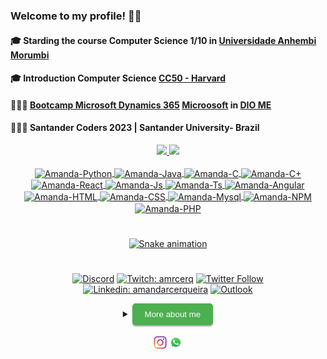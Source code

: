 ### Welcome to my profile! 🚀🚀
#### 🎓 Starding the course Computer Science 1/10 in  [Universidade Anhembi Morumbi](https://portal.anhembi.br/)
#### 🎓 Introduction Computer Science [CC50 - Harvard](https://ead.napratica.org.br/)
#### 👩🏻‍💻 [Bootcamp Microsoft Dynamics 365](https://web.dio.me/track/cf67dde3-0ad4-4fcb-9162-fc6aba72c0cf)  [Microosoft](https://www.microsoft.com/pt-br) in [DIO ME](https://web.dio.me/home)
#### 👩🏻‍💻 Santander Coders 2023 | Santander University- Brazil

<div align="center">
  <a href="https://github.com/Amanda-ribeiiro">
  <img height="167em" src="https://github-readme-stats.vercel.app/api?username=Amanda-ribeiiro&show_icons=true&theme=cobalt&include_all_commits=true&count_private=true"/>
  <img height="167em" src="https://github-readme-stats.vercel.app/api/top-langs/?username=Amanda-ribeiiro&layout=compact&langs_count=7&theme=radical"/>
</div>
<div align="center">
  <div style="display: inline_block"><br>
  <img align="center" alt="Amanda-Python" height="30" width="40" src="https://github.com/Amanda-ribeiiro/devicon/blob/master/icons/python/python-original.svg">
  <img align="center" alt="Amanda-Java" height="30" width="40" src="https://github.com/Amanda-ribeiiro/devicon/blob/master/icons/java/java-original.svg">  
  <img align="center" alt="Amanda-C" height="30" width="40" src="https://github.com/Amanda-ribeiiro/devicon/blob/master/icons/c/c-original.svg">
  <img align="center" alt="Amanda-C+" height="30" width="40" src="https://github.com/Amanda-ribeiiro/devicon/blob/master/icons/csharp/csharp-original.svg">
  <img align="center" alt="Amanda-React" height="30" width="40" src="https://github.com/Amanda-ribeiiro/devicon/blob/master/icons/react/react-original.svg">
  <img align="center" alt="Amanda-Js" height="30" width="40" src="https://github.com/Amanda-ribeiiro/devicon/blob/master/icons/javascript/javascript-original.svg">
  <img align="center" alt="Amanda-Ts" height="30" width="40" src="https://github.com/Amanda-ribeiiro/devicon/blob/master/icons/typescript/typescript-original.svg">
  <img align="center" alt="Amanda-Angular" height="30" width="40" src="https://github.com/Amanda-ribeiiro/devicon/blob/master/icons/angularjs/angularjs-original.svg">
  <img align="center" alt="Amanda-HTML" height="30" width="40" src="https://github.com/Amanda-ribeiiro/devicon/blob/master/icons/html5/html5-original.svg">
  <img align="center" alt="Amanda-CSS" height="30" width="40" src="https://github.com/Amanda-ribeiiro/devicon/blob/master/icons/css3/css3-original.svg">  
  <img align="center" alt="Amanda-Mysql" height="30" width="40" src="https://github.com/Amanda-ribeiiro/devicon/blob/master/icons/mysql/mysql-original.svg">
  <img align="center" alt="Amanda-NPM" height="30" width="40" src="https://github.com/Amanda-ribeiiro/devicon/blob/master/icons/npm/npm-original-wordmark.svg">
  <img align="center" alt="Amanda-PHP" height="30" width="40" src="https://github.com/Amanda-ribeiiro/devicon/blob/master/icons/php/php-original.svg">
</div>
  
#
  
![Snake animation](https://github.com/Amanda-ribeiiro/Amanda-ribeiiro/blob/output/github-contribution-grid-snake.svg)

#
  
[![Discord](https://img.shields.io/discord/1001854951514963978?label=discord&logo=discord&logoColor=violet)](https://discord.com/channels/999175108256092251) [![Twitch: amrcerq](https://img.shields.io/badge/-Twitch-blueviolet?style=flat-square&logo=Twitch&logoColor=white&link=https://www.twitch.tv/amrcerq)](https://www.twitch.tv/amrcerq) [![Twitter Follow](https://img.shields.io/twitter/follow/daaribeiro_?style=social)](https://twitter.com/daaribeiro_) [![Linkedin: amandarcerqueira](https://img.shields.io/badge/-Linkedin-blue?style=flat-square&logo=Linkedin&logoColor=white&link=https://www.linkedin.com/in/amandarcerqueira//)](https://www.linkedin.com/in/amandarcerqueira/) [![Outlook](https://img.shields.io/twitter/url?color=blue&label=Email&logo=microsoft%20outlook&logoColor=blue&style=social&url=https%3A%2F%2Fmailto%3Aamandaribeiro.c%40outlook.com)](mailto:amandaribeiro.c@outlook.com)

  
<details>
  <summary><button style="padding: 10px 20px; background-color: #4CAF50; color: white; border: none; border-radius: 5px; box-shadow: 0px 2px 2px rgba(0,0,0,0.3); transition: box-shadow 0.3s ease;" onclick="this.style.boxShadow='inset 0px 2px 2px rgba(0,0,0,0.3)'">More about me</button></summary>

<div align="left">
 
``` js
const amanda = {
    personal: {
        fullName: 'Amanda Ribeiro',
        birthDate: '1997-01-19',
        pronouns: 'she' | 'her',
        interests: ['music', 'shows', 'language learning, 'Travel', 'Cool places'],
        motivation: [
            'Learning daily',
        ],
    },
    technical: {
        technologies: {
            frontEnd: {
                Javascript: ['Vanilla JS', 'React', 'Angular'],
                HTML: ['HTML5', 'Semantic HTML'],
                CSS: ['Sass', 'Styled Components', 'Bootstrap'],
            },
            backEnd: {
                Javascript: ['Node.js'],
                Python: ['Django'],
                Java: ['Spring Framework', 'Hibernate ORM'],
                C: ['GTK+ Toolkit'],
           }
            architecture: [],
        },
    }
}
```
  </div>
</details>

<br />
  
<div align="center">
  <a href ="https://www.instagram.com/ama.ndarc/" target="_blank"><img width="21px" src="https://github.com/Amanda-ribeiiro/Amanda-ribeiiro/blob/main/assets/instagram.png"></a>
  <a href ="https://api.whatsapp.com/send?phone=5511988737090" target="_blank"><img width="21px" src="https://github.com/Amanda-ribeiiro/Amanda-ribeiiro/blob/main/assets/whatsapp.jpg" target="_blank"></a>
</div>
